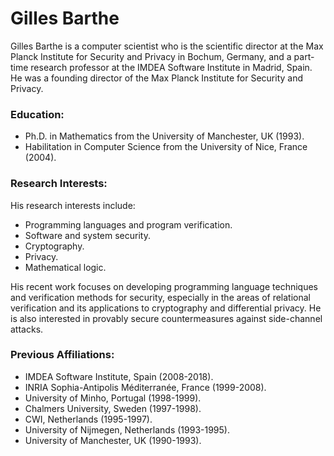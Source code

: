 # Gilles Barthe

Gilles Barthe is a computer scientist who is the scientific director at the Max Planck Institute for Security and Privacy in Bochum, Germany, and a part-time research professor at the IMDEA Software Institute in Madrid, Spain. He was a founding director of the Max Planck Institute for Security and Privacy.

### Education:
*   Ph.D. in Mathematics from the University of Manchester, UK (1993).
*   Habilitation in Computer Science from the University of Nice, France (2004).

### Research Interests:
His research interests include:
*   Programming languages and program verification.
*   Software and system security.
*   Cryptography.
*   Privacy.
*   Mathematical logic.

His recent work focuses on developing programming language techniques and verification methods for security, especially in the areas of relational verification and its applications to cryptography and differential privacy. He is also interested in provably secure countermeasures against side-channel attacks.

### Previous Affiliations:
*   IMDEA Software Institute, Spain (2008-2018).
*   INRIA Sophia-Antipolis Méditerranée, France (1999-2008).
*   University of Minho, Portugal (1998-1999).
*   Chalmers University, Sweden (1997-1998).
*   CWI, Netherlands (1995-1997).
*   University of Nijmegen, Netherlands (1993-1995).
*   University of Manchester, UK (1990-1993).
